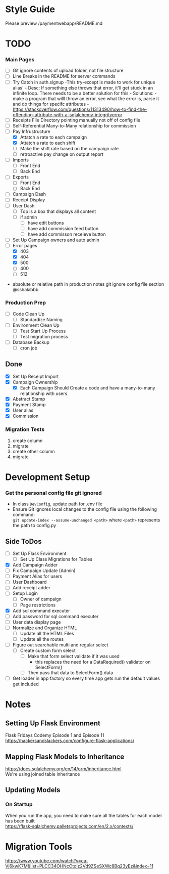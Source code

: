 # Style Guide
Please preview /paymentwebapp/README.md

# TODO  
### Main Pages  
- [ ] Git ignore contents of upload folder, not file structure 
- [ ] Line Breaks in the README for server commands
- [ ] Try Catch in auth.signup
    -This try-except is made to work for unique alias'
        - Desc: If something else throws that error, it'll get stuck in an infinite loop. There needs to be a better solution for this
        - Solutions:
            - make a program that willl throw an error, see what the error is, parse it and do things for specifc attributes
            - https://stackoverflow.com/questions/11313490/how-to-find-the-offending-attribute-with-a-sqlalchemy-integrityerror
- [ ] Receipts File Directory pointing manually not off of config file
- [ ] Self-Referential Many-to-Many relationship for commission
- [ ] Pay Infrustructure
    - [x] Attatch a rate to each campaign
    - [x] Attatch a rate to each shift
    - [ ] Make the shift rate based on the campaign rate
    - [ ] retroactive pay change on output report
- [ ] Imports
    - [ ] Front End
    - [ ] Back End
- [ ] Exports
    - [ ] Front End
    - [ ] Back End
- [ ] Campaign Dash  
- [ ] Receipt Display
- [ ] User Dash  
    - [ ] Top is a box that displays all content  
    - [ ] if admin  
        - [ ] have edit buttons  
        - [ ] have add commission feed button  
        - [ ] have add commisson receieve button  
- [ ] Set Up Campaign owners and auto admin  
- [ ] Error pages   
    - [x] 403
    - [x] 404
    - [x] 500
    - [ ] 400
    - [ ] 512  
- absolute or relative path in production notes git ignore config file section @sshakibbb

### Production Prep  
- [ ] Code Clean Up  
    - [ ] Standardize Naming  
- [ ] Environment Clean Up  
    - [ ] Test Start Up Process  
    - [ ] Test migration process  
- [ ] Database Backup  
    - [ ] cron job  

## Done  
- [x] Set Up Receipt Import 
- [x] Campaign Ownership
    - [x] Each Campaign Should Create a code and have a many-to-many relationship with users
- [x] Abstract Stamp  
- [x] Payment Stamp  
- [x] User alias
- [x] Commission  

### Migration Tests  
1. create column  
2. migrate  
3. create other column  
4. migrate  

# Development Setup
### Get the personal config file git ignored
- In class ```DevConfig```, update path for .env file  
- Ensure Git ignores local changes to the config file using the following command:  
    ```git update-index --assume-unchanged <path>``` where ```<path>``` represents the path to config.py
  
## Side ToDos  
- [ ] Set Up Flask Environment  
    - [ ] Set Up Class Migrations for Tables  
- [x] Add Campaign Adder  
- [ ] Fix Campaign Update (Admin)  
- [ ] Payment Alias for users  
- [ ] User Dashboard  
- [ ] Add receipt adder  
- [ ] Setup Login  
    - [ ] Owner of campaign  
    - [ ] Page restrictions  
- [x] Add sql command executer  
- [ ] Add password for sql command executer  
- [ ] User data display page  
- [ ] Normalize and Organize HTML  
    - [ ] Update all the HTML Files  
    - [ ] Update all the routes  
- [ ] Figure out searchable multi and regular select   
    - [ ] Create custom form select  
        - [ ] Make that form select validate if it was used  
            - this replaces the need for a DataRequired() validator on SelectForm()  
        - [ ] Then pass that data to SelectForm().data  
- [ ] Get loader in app factory so every time app gets run the default values get included  
  
# Notes  
  
## Setting Up Flask Environment  
Flask Fridays Codemy Episode 1 and Episode 11  
https://hackersandslackers.com/configure-flask-applications/  
  
## Mapping Flask Models to Inheritance  
https://docs.sqlalchemy.org/en/14/orm/inheritance.html  
We're using joined table inheritance  
  
## Updating Models  
### On Startup  
When you run the app, you need to make sure all the tables for each model has been built  
https://flask-sqlalchemy.palletsprojects.com/en/2.x/contexts/  
  
  
# Migration Tools  
https://www.youtube.com/watch?v=ca-Vj6kwK7M&list=PLCC34OHNcOtolz2Vd9ZSeSXWc8Bq23yEz&index=11  
